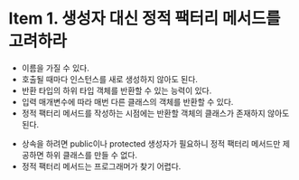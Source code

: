 # Item 1. 생성자 대신 정적 팩터리 메서드를 고려하라
<tabs>
<tab title="장점">
    <ul>
      <li>이름을 가질 수 있다.</li>
      <li>호출될 때마다 인스턴스를 새로 생성하지 않아도 된다.</li>
      <li>반환 타입의 하위 타입 객체를 반환할 수 있는 능력이 있다.</li>
      <li>입력 매개변수에 따라 매번 다른 클래스의 객체를 반환할 수 있다.</li>
      <li>정적 팩터리 메서드를 작성하는 시점에는 반환할 객체의 클래스가 존재하지 않아도 된다.</li>
    </ul>
</tab>
    <tab title="단점">
        <ul>
          <li>상속을 하려면 public이나 protected 생성자가 필요하니 정적 팩터리 메서드만 제공하면 하위 클래스를 만들 수 없다.</li>
          <li>정적 팩터리 메서드는 프로그래머가 찾기 어렵다.</li>
        </ul>
    </tab>
</tabs>

